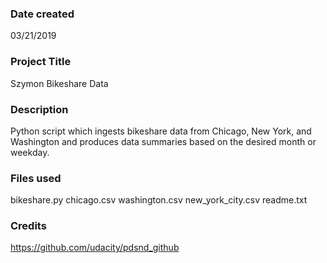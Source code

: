 ### Date created
03/21/2019

### Project Title
Szymon Bikeshare Data

### Description
Python script which ingests bikeshare data from Chicago, New York, and Washington 
and produces data summaries based on the desired month or weekday. 

### Files used
bikeshare.py
chicago.csv
washington.csv
new_york_city.csv
readme.txt

### Credits
https://github.com/udacity/pdsnd_github

